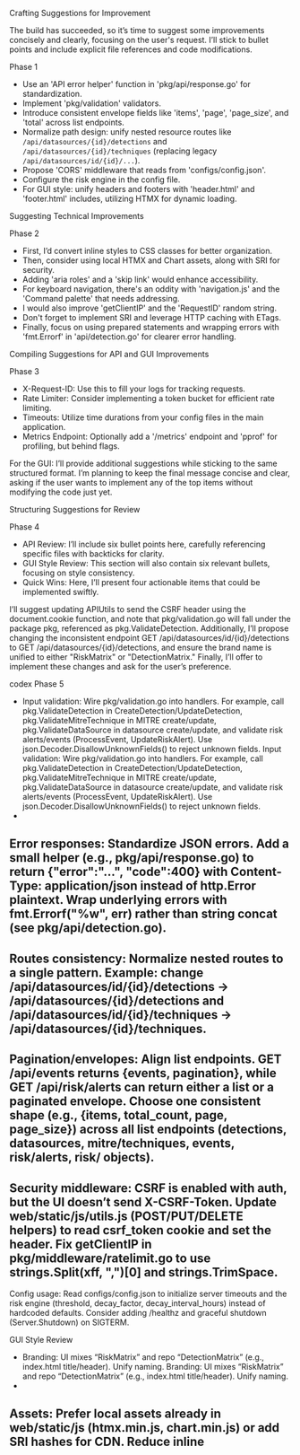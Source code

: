 Crafting Suggestions for Improvement

The build has succeeded, so it’s time to suggest some improvements concisely and clearly, focusing on the user's request. I’ll stick to bullet points and include explicit file references and code modifications.

Phase 1

- Use an 'API error helper' function in 'pkg/api/response.go' for standardization.
- Implement 'pkg/validation' validators.
- Introduce consistent envelope fields like 'items', 'page', 'page_size', and 'total' across list endpoints.
 - Normalize path design: unify nested resource routes like `/api/datasources/{id}/detections` and `/api/datasources/{id}/techniques` (replacing legacy `/api/datasources/id/{id}/...`).
- Propose 'CORS' middleware that reads from 'configs/config.json'.
- Configure the risk engine in the config file.
- For GUI style: unify headers and footers with 'header.html' and 'footer.html' includes, utilizing HTMX for dynamic loading.

Suggesting Technical Improvements

Phase 2

- First, I’d convert inline styles to CSS classes for better organization.
- Then, consider using local HTMX and Chart assets, along with SRI for security.
- Adding 'aria roles' and a 'skip link' would enhance accessibility.
- For keyboard navigation, there's an oddity with 'navigation.js' and the 'Command palette' that needs addressing.
- I would also improve 'getClientIP' and the 'RequestID' random string.
- Don't forget to implement SRI and leverage HTTP caching with ETags.
- Finally, focus on using prepared statements and wrapping errors with 'fmt.Errorf' in 'api/detection.go' for clearer error handling.

Compiling Suggestions for API and GUI Improvements

Phase 3

- X-Request-ID: Use this to fill your logs for tracking requests.
- Rate Limiter: Consider implementing a token bucket for efficient rate limiting.
- Timeouts: Utilize time durations from your config files in the main application.
- Metrics Endpoint: Optionally add a '/metrics' endpoint and 'pprof' for profiling, but behind flags.

For the GUI:
I’ll provide additional suggestions while sticking to the same structured format. I’m planning to keep the final message concise and clear, asking if the user wants to implement any of the top items without modifying the code just yet.

Structuring Suggestions for Review

Phase 4

- API Review: I’ll include six bullet points here, carefully referencing specific files with backticks for clarity.
- GUI Style Review: This section will also contain six relevant bullets, focusing on style consistency.
- Quick Wins: Here, I’ll present four actionable items that could be implemented swiftly.

I’ll suggest updating APIUtils to send the CSRF header using the document.cookie function, and note that pkg/validation.go will fall under the package pkg, referenced as pkg.ValidateDetection. Additionally, I’ll propose changing the inconsistent endpoint GET /api/datasources/id/{id}/detections to GET /api/datasources/{id}/detections, and
ensure the brand name is unified to either "RiskMatrix" or "DetectionMatrix." Finally, I’ll offer to implement these changes and ask for the user’s preference.




codex
Phase 5

- Input validation: Wire pkg/validation.go into handlers. For example, call pkg.ValidateDetection in CreateDetection/UpdateDetection, pkg.ValidateMitreTechnique in MITRE create/update, pkg.ValidateDataSource in datasource create/update, and validate risk alerts/events (ProcessEvent, UpdateRiskAlert). Use json.Decoder.DisallowUnknownFields() to
reject unknown fields.
Input validation: Wire pkg/validation.go into handlers. For example, call pkg.ValidateDetection in CreateDetection/UpdateDetection, pkg.ValidateMitreTechnique in MITRE create/update, pkg.ValidateDataSource in datasource create/update, and validate risk alerts/events (ProcessEvent, UpdateRiskAlert). Use json.Decoder.DisallowUnknownFields() to
reject unknown fields.
- 
Error responses: Standardize JSON errors. Add a small helper (e.g., pkg/api/response.go) to return {"error":"...", "code":400} with Content-Type: application/json instead of http.Error plaintext. Wrap underlying errors with fmt.Errorf("%w", err) rather than string concat (see pkg/api/detection.go).
- 
Routes consistency: Normalize nested routes to a single pattern. Example: change /api/datasources/id/{id}/detections → /api/datasources/{id}/detections and /api/datasources/id/{id}/techniques → /api/datasources/{id}/techniques.
- 
Pagination/envelopes: Align list endpoints. GET /api/events returns {events, pagination}, while GET /api/risk/alerts can return either a list or a paginated envelope. Choose one consistent shape (e.g., {items, total_count, page, page_size}) across all list endpoints (detections, datasources, mitre/techniques, events, risk/alerts, risk/
objects).
- 
Security middleware: CSRF is enabled with auth, but the UI doesn’t send X-CSRF-Token. Update web/static/js/utils.js (POST/PUT/DELETE helpers) to read csrf_token cookie and set the header. Fix getClientIP in pkg/middleware/ratelimit.go to use strings.Split(xff, ",")[0] and strings.TrimSpace.
- 
Config usage: Read configs/config.json to initialize server timeouts and the risk engine (threshold, decay_factor, decay_interval_hours) instead of hardcoded defaults. Consider adding /healthz and graceful shutdown (Server.Shutdown) on SIGTERM.

GUI Style Review
- Branding: UI mixes “RiskMatrix” and repo “DetectionMatrix” (e.g., index.html title/header). Unify naming.
Branding: UI mixes “RiskMatrix” and repo “DetectionMatrix” (e.g., index.html title/header). Unify naming.
- 
Assets: Prefer local assets already in web/static/js (htmx.min.js, chart.min.js) or add SRI hashes for CDN. Reduce inline <style> blocks; move shared rules into web/static/css/main.css.
- 
Consistency: Centralize “compact” table/filter styles used across pages; avoid duplicating per-page CSS.
- 
Accessibility: Add landmarks (role="navigation", aria-current="page" for active nav item), aria-live="polite" for toast notifications, and visible focus styles across all interactive elements.
- 
Performance: Debounce text filters (search fields) and avoid repeated heavy DOM work. You already have a debounce utility in web/static/js/performance.js—apply it to inputs.
- 
Navigation: Ensure active nav state is set dynamically (you have navigation.js; extend it to mark the current link) and provide a “Skip to content” link.

